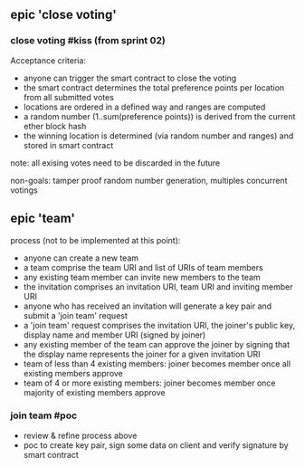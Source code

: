 
## epic 'close voting'

### close voting #kiss (from sprint 02)
Acceptance criteria:
* anyone can trigger the smart contract to close the voting
* the smart contract determines the total preference points per location from all submitted votes
* locations are ordered in a defined way and ranges are computed
* a random number (1..sum(preference points)) is derived from the current ether block hash
* the winning location is determined (via random number and ranges) and stored in smart contract

note: all exising votes need to be discarded in the future

non-goals: tamper proof random number generation, multiples concurrent votings

## epic 'team'

process (not to be implemented at this point): 
* anyone can create a new team
* a team comprise the team URI and list of URIs of team members 
* any existing team member can invite new members to the team
* the invitation comprises an invitation URI, team URI and inviting member URI
* anyone who has received an invitation will generate a key pair and submit a 'join team' request
* a 'join team' request comprises the invitation URI, the joiner's public key, display name and member URI (signed by joiner)
* any existing member of the team can approve the joiner by signing that the display name represents the joiner for a given invitation URI
* team of less than 4 existing members: joiner becomes member once all existing members approve
* team of 4 or more existing members: joiner becomes member once majority of existing members approve  

### join team #poc
* review & refine process above
* poc to create key pair, sign some data on client and verify signature by smart contract 
